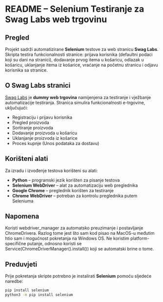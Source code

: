 # README – Selenium Testiranje za Swag Labs web trgovinu

## Pregled
Projekt sadrži automatizirane **Selenium** testove za web stranicu **Swag Labs**. 
Skripta testira funkcionalnosti stranice: prijava korisnika (defaultni podaci koji su dani na stranici), dodavanje prvog itema u košaricu, odlazak u košaricu, uklanjanje itema iz košarice, vraćanje na početnu stranicu i odjavu korisnika sa stranice.

## O Swag Labs stranici
[Swag Labs](https://www.saucedemo.com/) je **dummy web trgovina** namijenjena za testiranje i vježbanje automatizacije testiranja. Stranica simulira funkcionalnosti e-trgovine, uključujući:
- Registraciju i prijavu korisnika
- Pregled proizvoda
- Sortiranje proizvoda
- Dodavanje proizvoda u košaricu
- Uklanjanje proizvoda iz košarice
- Proces kupnje (Unos podataka za dostavu)

## Korišteni alati
Za izradu i izvođenje testova korišteni su alati:
- **Python** – programski jezik korišten za pisanje testova
- **Selenium WebDriver** – alat za automatizaciju web preglednika
- **Google Chrome** – preglednik korišten za testiranje
- **Chrome WebDriver** – potreban za kontrolu preglednika putem Seleniuma

## Napomena
Koristi webdriver_manager za automatsko preuzimanje i postavljanje ChromeDrivera. Razlog tome jest što sam kod pisao na MacOS-u međutim htio sam i mogućnost pokretanja na Windows OS.
Ne koristim platform-specifične putanje, odnosno koristi se Service(ChromeDriverManager().install()) koji se automatski brine o tome.

## Preduvjeti
Prije pokretanja skripte potrebno je instalirati **Selenium** pomoću sljedeće naredbe:

```bash
pip install selenium
python3 -m pip install selenium
